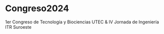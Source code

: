 # Congreso2024
1er Congreso de Tecnología y Biociencias UTEC &amp; IV Jornada de Ingeniería ITR Suroeste

